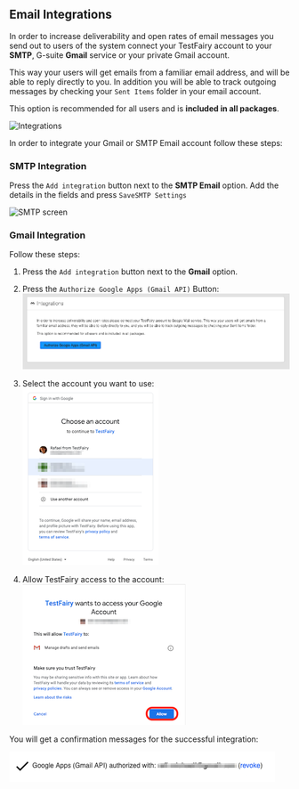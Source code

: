 ## Email Integrations

In order to increase deliverability and open rates of email messages you send out to users of the system connect your TestFairy account to your **SMTP**, G-suite **Gmail** service or your private Gmail account.

This way your users will get emails from a familiar email address, and will be able to reply directly to you. In addition you will be able to track outgoing messages by checking your `Sent Items` folder in your email account.

This option is recommended for all users and is **included in all packages**.

![Integrations](/img/app/preferences/account-settings-4.png)


In order to integrate your Gmail or SMTP Email account follow these steps:


### SMTP Integration

Press the `Add integration` button next to the **SMTP Email** option.
Add the details in the fields and press `SaveSMTP Settings`

![SMTP screen](/img/integrations/SMTP-1.png)


### Gmail Integration
Follow these steps:
1. Press the `Add integration` button next to the **Gmail** option.

2. Press the `Authorize Google Apps (Gmail API)` Button:
![gmail integration](/img/integrations/gmail-1.png)

3. Select the account you want to use:
![gmail integration](/img/integrations/gmail-2.png)

4. Allow TestFairy access to the account:
![gmail integration](/img/integrations/gmail-3.png)


You will get a confirmation messages for the successful integration:

![gmail integration](/img/integrations/gmail-4.png)

